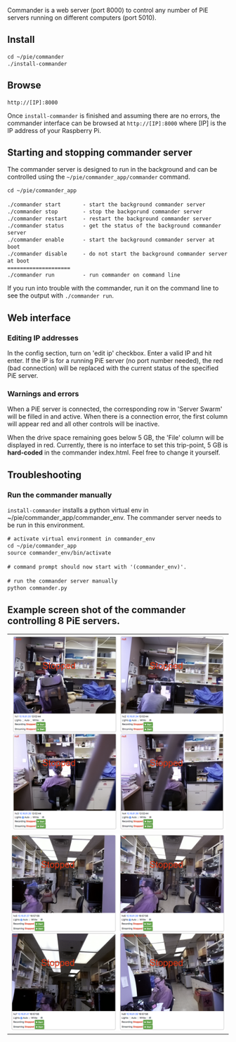 Commander is a web server (port 8000) to control any number of PiE servers running on different computers (port 5010).

## Install

	cd ~/pie/commander
	./install-commander


## Browse

	http://[IP]:8000

Once `install-commander` is finished and assuming there are no errors, the commander interface can be browsed at `http://[IP]:8000` where [IP] is the IP address of your Raspberry Pi.

## Starting and stopping commander server

The commander server is designed to run in the background and can be controlled using the `~/pie/commander_app/commander` command.

	cd ~/pie/commander_app

	./commander start       - start the background commander server
	./commander stop        - stop the backgorund commander server
	./commander restart     - restart the background commander server
	./commander status      - get the status of the background commander server
	./commander enable      - start the background commander server at boot
	./commander disable     - do not start the background commander server at boot
	====================
	./commander run         - run commander on command line

If you run into trouble with the commander, run it on the command line to see the output with `./commander run`.
		
## Web interface

### Editing IP addresses

In the config section, turn on 'edit ip' checkbox. Enter a valid IP and hit enter. If the IP is for a running PiE server (no port number needed), the red (bad connection) will be replaced with the current status of the specified PiE server.

### Warnings and errors

When a PiE server is connected, the corresponding row in 'Server Swarm' will be filled in and active. When there is a connection error, the first column will appear red and all other controls will be inactive.

When the drive space remaining goes below 5 GB, the 'File' column will be displayed in red. Currently, there is no interface to set this trip-point, 5 GB is  **hard-coded** in the commander index.html. Feel free to change it yourself.

## Troubleshooting

### Run the commander manually

`install-commander` installs a python virtual env in ~/pie/commander_app/commander_env. The commander server needs to be run in this environment.

```
# activate virtual environment in commander_env
cd ~/pie/commander_app
source commander_env/bin/activate

# command prompt should now start with '(commander_env)'.

# run the commander server manually
python commander.py
```


## Example screen shot of the commander controlling 8 PiE servers.

<table>
<tr><td>
<IMG SRC="../img/video-wall-screenshot-1.png" width="550">
</td></tr>
<tr><td>
<IMG SRC="../img/video-wall-screenshot-2.png" width="550">
</td></tr>
</table>

